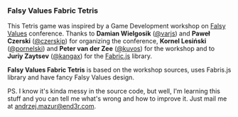 ### Falsy Values Fabric Tetris

This Tetris game was inspired by a Game Development workshop on [Falsy Values](http://falsyvalues.com/) conference. Thanks to **Damian Wielgosik** ([@varjs](http://twitter.com/varjs)) and **Paweł Czerski** ([@czerskip](http://twitter.com/czerskip)) for organizing the conference, **Kornel Lesiński** ([@pornelski](http://twitter.com/pornelski)) and **Peter van der Zee** ([@kuvos](http://twitter.com/kuvos)) for the workshop and to **Juriy Zaytsev** ([@kangax](http://twitter.com/kangax)) for the [Fabric.js](http://github.com/kangax/fabric.js) library.

**Falsy Values Fabric Tetris** is based on the workshop sources, uses Fabris.js library and have fancy Falsy Values design.

PS. I know it's kinda messy in the source code, but well, I'm learning this stuff and you can tell me what's wrong and how to improve it. Just mail me at andrzej.mazur@end3r.com.